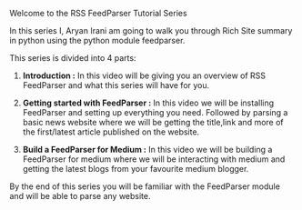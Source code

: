 Welcome to the RSS FeedParser Tutorial Series

In this series I, Aryan Irani am going to walk you through Rich Site summary in python using the python module feedparser.

This series is divided into 4 parts:

1.  **Introduction :** In this  video will be giving you an overview of RSS FeedParser and what this series will have for you.

2.  **Getting started with FeedParser :** In this video we will be installing FeedParser and setting up everything you need. Followed 
by parsing a basic news website where we will be getting the title,link and more of the first/latest article published on the website.

3. **Build a FeedParser for Medium :** In this video we will be building a FeedParser for medium where we will be interacting with medium and getting the latest blogs from your favourite medium blogger.

By the end of this series you will be familiar with the FeedParser module and will be able to parse any website. 
